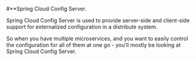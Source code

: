 #**Spring Cloud Config Server.

Spring Cloud Config Server is used to provide server-side and client-side support for externalized configuration in a distribute system.
        
 So when you have multiple microservices, and you want to easily control the configuration for all of them at one go - you’ll mostly be looking at Spring Cloud Config Server. 

<!--
**tiwariRupesh/tiwariRupesh** is a ✨ _special_ ✨ repository because its `README.md` (this file) appears on your GitHub profile.

Here are some ideas to get you started:

- 🔭 I’m currently working on ...
- 🌱 I’m currently learning ...
- 👯 I’m looking to collaborate on ...
- 🤔 I’m looking for help with ...
- 💬 Ask me about ...
- 📫 How to reach me: ...
- 😄 Pronouns: ...
- ⚡ Fun fact: ...
-->
